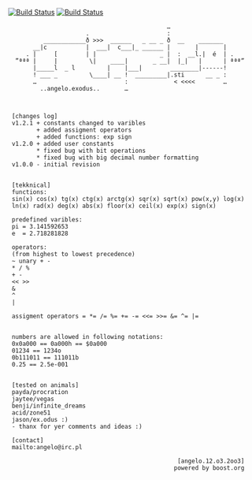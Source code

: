 [![Build Status](https://travis-ci.org/unjello/calkulator.svg?branch=master)](https://travis-ci.org/unjello/calkulator)
[![Build Status](https://travis-ci.org/unjello/calkulator.svg?branch=develop)](https://travis-ci.org/unjello/calkulator)

                                                 …
                          .                      :
              ____________ð >>>  ______   _ __ _ ð  __    _______
           __|c           |  ___|  c___|_ ______ |       |       |
         . |     [        | |                  _ |  :  __l.|  é  | .
      ”ªªª |     |         \|    ____|       _ __|  |_|   |      | ªªª”
           |_____l  _ l         |    |___|        ________|------!
           ! ___ _         \____| __ !  _________|.sti      __ _ :
           …                         :             < <<<<        …
             ..angelo.exodus..       …



     [changes log]
     v1.2.1 + constants changed to varibles
            + added assigment operators
            + added functions: exp sign
     v1.2.0 + added user constants
            * fixed bug with bit operations
            * fixed bug with big decimal number formatting
     v1.0.0 - initial revision
     

     [tekknical]
     functions: 
     sin(x) cos(x) tg(x) ctg(x) arctg(x) sqr(x) sqrt(x) pow(x,y) log(x) 
     ln(x) rad(x) deg(x) abs(x) floor(x) ceil(x) exp(x) sign(x)
     
     predefined varibles:
     pi = 3.141592653
     e  = 2.718281828
     
     operators:
     (from highest to lowest precedence)
     ~ unary + -
     * / %
     + - 
     << >>
     &
     ^
     |
     
     assigment operators = *= /= %= += -= <<= >>= &= ^= |=


     numbers are allowed in following notations:
     0x0a000 == 0a000h == $0a000
     01234 == 1234o
     0b111011 == 111011b
     0.25 == 2.5e-001

     
     [tested on animals]
     payda/procration
     jaytee/vegas
     benji/infinite_dreams
     acid/zone51
     jason/ex.odus :)
     - thanx for yer comments and ideas :)

     [contact]
     mailto:angelo@irc.pl

                                                    [angelo.12.o3.2oo3]
                                                   powered by boost.org